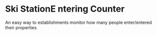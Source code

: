 # Ski StationE ntering Counter
An easy way to establishments monitor how many people enter/entered their properties

